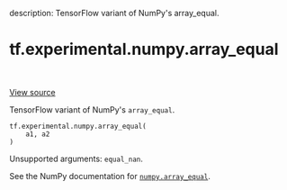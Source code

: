 description: TensorFlow variant of NumPy's array_equal.

<div itemscope itemtype="http://developers.google.com/ReferenceObject">
<meta itemprop="name" content="tf.experimental.numpy.array_equal" />
<meta itemprop="path" content="Stable" />
</div>

# tf.experimental.numpy.array_equal

<!-- Insert buttons and diff -->

<table class="tfo-notebook-buttons tfo-api nocontent" align="left">

</table>

<a target="_blank" class="external" href="/code/stable/tensorflow/python/ops/numpy_ops/np_math_ops.py">View source</a>



TensorFlow variant of NumPy's `array_equal`.


<pre class="devsite-click-to-copy prettyprint lang-py tfo-signature-link">
<code>tf.experimental.numpy.array_equal(
    a1, a2
)
</code></pre>



<!-- Placeholder for "Used in" -->

Unsupported arguments: `equal_nan`.

See the NumPy documentation for [`numpy.array_equal`](https://numpy.org/doc/stable/reference/generated/numpy.array_equal.html).